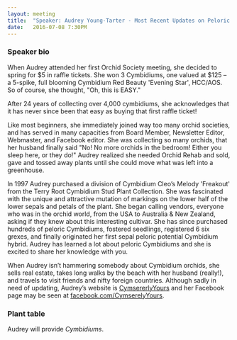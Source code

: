 ```yaml
---
layout: meeting
title:  "Speaker: Audrey Young-Tarter - Most Recent Updates on Peloric Cymbidium Breeding"
date:   2016-07-08 7:30PM
---
```


### Speaker bio

When Audrey attended her first Orchid Society meeting, she decided to
spring for $5 in raffle tickets. She won 3 Cymbidiums, one valued at
$125 – a 5-spike, full blooming Cymbidium Red Beauty 'Evening Star',
HCC/AOS. So of course, she thought, "Oh, this is EASY."


After 24 years of collecting over 4,000 cymbidiums, she
acknowledges that it has never since been that easy as buying that
first raffle ticket!

Like most beginners, she immediately joined way too many orchid
societies, and has served in many capacities from Board Member,
Newsletter Editor, Webmaster, and Facebook editor. She was
collecting so many orchids, that her husband finally said "No! No
more orchids in the bedroom! Either you sleep here, or they do!"
Audrey realized she needed Orchid Rehab and sold, gave and tossed
away plants until she could move what was left into a greenhouse.

In 1997 Audrey purchased a division of Cymbidium Cleo’s Melody
'Freakout' from the Terry Root Cymbidium Stud Plant Collection. She was fascinated with the unique
and attractive mutation of markings on the lower half of the lower sepals and petals of the plant.
She began calling vendors, everyone who was in the orchid world, from the USA to Australia & New
Zealand, asking if they knew about this interesting cultivar. She has since purchased hundreds of
peloric Cymbidiums, fostered seedlings, registered 6 six grexes, and finally originated her first sepal
peloric potential Cymbidium hybrid. Audrey has learned a lot about peloric Cymbidiums and she is
excited to share her knowledge with you.

When Audrey isn’t hammering somebody about Cymbidium orchids, she sells real estate, takes long
walks by the beach with her husband (really!), and travels to visit friends and nifty foreign countries.
Although sadly in need of updating, Audrey’s website is [CymsererlyYours](http://www.CymserelyYours.com/) and her
Facebook page may be seen at [facebook.com/CymserelyYours](http://www.facebook.com/CymserelyYours).

### Plant table

Audrey will provide *Cymbidiums*.

